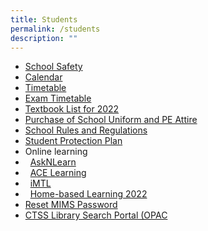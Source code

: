```yaml
---
title: Students
permalink: /students
description: ""
---
```

*   [School Safety](https://clementitownsec.moe.edu.sg/clementeens/school-safety)  
*   [Calendar](https://calendar.google.com/calendar/embed?src=moe.edu.sg_07rtue1mp6980u56a7tt9ui2qo%40group.calendar.google.com&ctz=Asia%2FSingapore)    
*   [Timetable](https://clementitownsec-moe-edu-sg-admin.cwp.sg/programmes/time-table)
*   [Exam Timetable](https://clementitownsec-moe-edu-sg-admin.cwp.sg/programmes/examination-time-table)
*   [Textbook List for 2022](https://clementitownsec-moe-edu-sg-admin.cwp.sg/clementeens/textbook-list-for-2022) 
*   [Purchase of School Uniform and PE Attire](https://clementitownsec-moe-edu-sg-admin.cwp.sg/clementeens/purchase-of-school-uniform-and-pe-attire)
*   [School Rules and Regulations](https://clementitownsec.moe.edu.sg/qql/slot/u534/Tabs/2021/CTSS%20CODE%20OF%20CONDUCT%2026Oct2021.docx.pdf)
*   [Student Protection Plan](https://clementitownsec.moe.edu.sg/clementeens/student-protection-plan)
*   Online learning
*     [AskNLearn](https://lms.asknlearn.com/CTSS/login.aspx)
*     [ACE Learning](http://www.ace-learning.com/index.php.)
*     [iMTL](https://imtl.sg/wp-login.php)
*     [Home-based Learning 2022](https://clementitownsec-moe-edu-sg-admin.cwp.sg/clementeens/home-based-learning-2020)
*   [Reset MIMS Password](https://student.iams.ssoe.moe.edu.sg/)
*   [CTSS Library Search Portal (OPAC](https://schoolibrary.moe.edu.sg/clementitownsec/cgi-bin/spydus.exe/MSGTRN/WPAC/HOME)